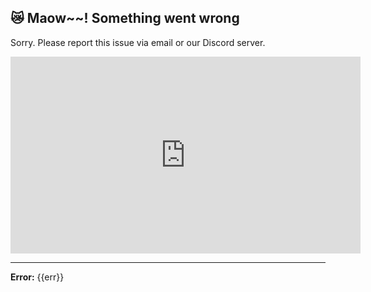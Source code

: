 <!-- [[> SEO
###### Title: Error 500 - Documentation
]]> -->

## 😿 Maow~~! Something went wrong
<p>Sorry. Please report this issue via email or our Discord server.</p>

<iframe width="560" height="315" src="https://www.youtube.com/embed/s1TsnnqgkoY?autoplay=1" title="YouTube video player" frameborder="0" allow="accelerometer; autoplay; clipboard-write; encrypted-media; gyroscope; picture-in-picture; web-share" allowfullscreen></iframe>

<hr>

<b>Error:</b> {{err}}